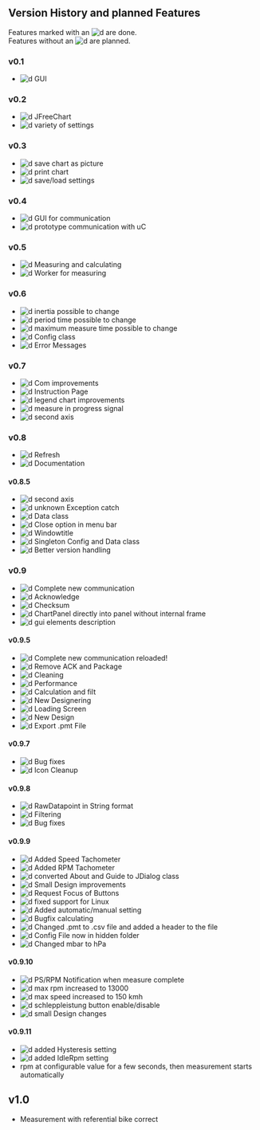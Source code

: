 ## Version History and planned Features  

Features marked with an ![d] are done.  
Features without an ![d] are planned.  

### v0.1
* ![d] GUI

### v0.2
* ![d] JFreeChart
* ![d] variety of settings

### v0.3
* ![d] save chart as picture
* ![d] print chart
* ![d] save/load settings

### v0.4
* ![d] GUI for communication
* ![d] prototype communication with uC

### v0.5
* ![d] Measuring and calculating
* ![d] Worker for measuring

### v0.6
* ![d] inertia possible to change
* ![d] period time possible to change
* ![d] maximum measure time possible to change
* ![d] Config class
* ![d] Error Messages

### v0.7
* ![d] Com improvements
* ![d] Instruction Page
* ![d] legend chart improvements
* ![d] measure in progress signal
* ![d] second axis

### v0.8
* ![d] Refresh
* ![d] Documentation

#### v0.8.5
* ![d] second axis  
* ![d] unknown Exception catch  
* ![d] Data class  
* ![d] Close option in menu bar 
* ![d] Windowtitle
* ![d] Singleton Config and Data class
* ![d] Better version handling

### v0.9
* ![d] Complete new communication  
* ![d] Acknowledge  
* ![d] Checksum  
* ![d] ChartPanel directly into panel without internal frame  
* ![d] gui elements description  

#### v0.9.5
* ![d] Complete new communication reloaded!  
* ![d] Remove ACK and Package
* ![d] Cleaning
* ![d] Performance  
* ![d] Calculation and filt
* ![d] New Designering
* ![d] Loading Screen
* ![d] New Design
* ![d] Export .pmt File

#### v0.9.7
* ![d] Bug fixes
* ![d] Icon Cleanup

#### v0.9.8
* ![d] RawDatapoint in String format
* ![d] Filtering
* ![d] Bug fixes

#### v0.9.9
* ![d] Added Speed Tachometer
* ![d] Added RPM Tachometer 
* ![d] converted About and Guide to JDialog class
* ![d] Small Design improvements
* ![d] Request Focus of Buttons
* ![d] fixed support for Linux
* ![d] Added automatic/manual setting
* ![d] Bugfix calculating
* ![d] Changed .pmt to .csv file and added a header to the file
* ![d] Config File now in hidden folder
* ![d] Changed mbar to hPa

#### v0.9.10  
* ![d] PS/RPM Notification when measure complete  
* ![d] max rpm increased to 13000  
* ![d] max speed increased to 150 kmh  
* ![d] schleppleistung button enable/disable  
* ![d] small Design changes  
  
#### v0.9.11  
* ![d] added Hysteresis setting  
* ![d] added IdleRpm setting    
* rpm at configurable value for a few seconds, then measurement starts automatically  
  

## v1.0
* Measurement with referential bike correct
  
  






[d]: http://atlanticdecisionsciences.com/sites/default/files/checkmark.png " DONE "